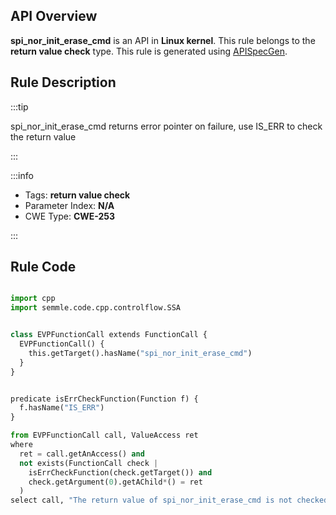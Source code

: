 ---
---


## API Overview
**spi_nor_init_erase_cmd** is an API in **Linux kernel**. This rule belongs to the **return value check** type. This rule is generated using [APISpecGen](../../tools/APISpecGen).
## Rule Description

:::tip

spi_nor_init_erase_cmd returns error pointer on failure, use IS_ERR to check the return value

:::

:::info

- Tags: **return value check**
- Parameter Index: **N/A**
- CWE Type: **CWE-253**

:::

## Rule Code
```python

import cpp
import semmle.code.cpp.controlflow.SSA


class EVPFunctionCall extends FunctionCall {
  EVPFunctionCall() {
    this.getTarget().hasName("spi_nor_init_erase_cmd")
  }
}


predicate isErrCheckFunction(Function f) {
  f.hasName("IS_ERR") 
}

from EVPFunctionCall call, ValueAccess ret
where
  ret = call.getAnAccess() and
  not exists(FunctionCall check |
    isErrCheckFunction(check.getTarget()) and
    check.getArgument(0).getAChild*() = ret
  )
select call, "The return value of spi_nor_init_erase_cmd is not checked with IS_ERR."
    
```